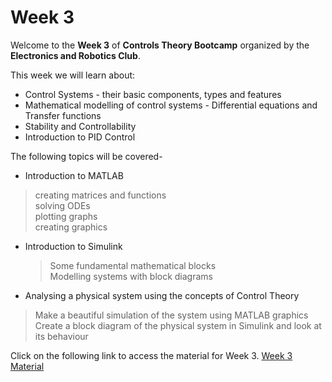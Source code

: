 # Week 3

Welcome to the **Week 3** of **Controls Theory Bootcamp** organized by the **Electronics and Robotics Club**.

This week we will learn about:
*	Control Systems - their basic components, types and features
*	Mathematical modelling of control systems - Differential equations and Transfer functions
*	Stability and Controllability
*	Introduction to PID Control

The following topics will be covered-

*	Introduction to MATLAB

  > creating matrices and functions <br>
  >	solving ODEs <br>
  >	plotting graphs <br>
  >	creating graphics
  
* Introduction to Simulink

  >	Some fundamental mathematical blocks <br>
  >	Modelling systems with block diagrams
  
*	Analysing a physical system using the concepts of Control Theory

  > Make a beautiful simulation of the system using MATLAB graphics <br>
  > Create a block diagram of the physical system in Simulink and look at its behaviour



Click on the following link to access the material for Week 3.
[Week 3 Material](https://colab.research.google.com/drive/1cigUpOEQr2sHI_jhMxr8a2eYy2yTctC7#scrollTo=1560db16)



